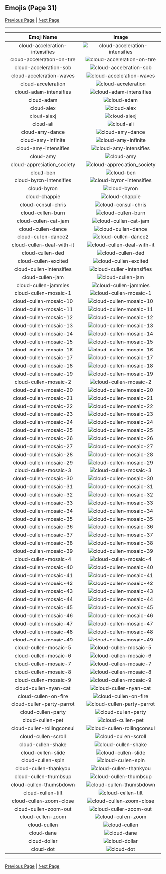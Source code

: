 
## Emojis (Page 31)

[Previous Page](/docs/hc/page-c-0030.md)
  | [Next Page](/docs/hc/page-c-0032.md)

<hr />

|Emoji Name|Image|
| :-: | :-: |
|cloud-acceleration-intensifies| ![cloud-acceleration-intensifies](/emojis/hc/cloud-acceleration-intensifies.gif)|
|cloud-acceleration-on-fire| ![cloud-acceleration-on-fire](/emojis/hc/cloud-acceleration-on-fire.gif)|
|cloud-acceleration-sob| ![cloud-acceleration-sob](/emojis/hc/cloud-acceleration-sob.png)|
|cloud-acceleration-waves| ![cloud-acceleration-waves](/emojis/hc/cloud-acceleration-waves.gif)|
|cloud-acceleration| ![cloud-acceleration](/emojis/hc/cloud-acceleration.png)|
|cloud-adam-intensifies| ![cloud-adam-intensifies](/emojis/hc/cloud-adam-intensifies.gif)|
|cloud-adam| ![cloud-adam](/emojis/hc/cloud-adam.png)|
|cloud-alex| ![cloud-alex](/emojis/hc/cloud-alex.png)|
|cloud-alexj| ![cloud-alexj](/emojis/hc/cloud-alexj.jpg)|
|cloud-ali| ![cloud-ali](/emojis/hc/cloud-ali.jpg)|
|cloud-amy-dance| ![cloud-amy-dance](/emojis/hc/cloud-amy-dance.gif)|
|cloud-amy-infinite| ![cloud-amy-infinite](/emojis/hc/cloud-amy-infinite.gif)|
|cloud-amy-intensifies| ![cloud-amy-intensifies](/emojis/hc/cloud-amy-intensifies.gif)|
|cloud-amy| ![cloud-amy](/emojis/hc/cloud-amy.png)|
|cloud-appreciation_society| ![cloud-appreciation_society](/emojis/hc/cloud-appreciation_society.png)|
|cloud-ben| ![cloud-ben](/emojis/hc/cloud-ben.jpg)|
|cloud-byron-intensifies| ![cloud-byron-intensifies](/emojis/hc/cloud-byron-intensifies.gif)|
|cloud-byron| ![cloud-byron](/emojis/hc/cloud-byron.png)|
|cloud-chappie| ![cloud-chappie](/emojis/hc/cloud-chappie.jpg)|
|cloud-consul-chris| ![cloud-consul-chris](/emojis/hc/cloud-consul-chris.jpg)|
|cloud-cullen-burn| ![cloud-cullen-burn](/emojis/hc/cloud-cullen-burn.gif)|
|cloud-cullen-cat-jam| ![cloud-cullen-cat-jam](/emojis/hc/cloud-cullen-cat-jam.gif)|
|cloud-cullen-dance| ![cloud-cullen-dance](/emojis/hc/cloud-cullen-dance.gif)|
|cloud-cullen-dance2| ![cloud-cullen-dance2](/emojis/hc/cloud-cullen-dance2.gif)|
|cloud-cullen-deal-with-it| ![cloud-cullen-deal-with-it](/emojis/hc/cloud-cullen-deal-with-it.gif)|
|cloud-cullen-ded| ![cloud-cullen-ded](/emojis/hc/cloud-cullen-ded.png)|
|cloud-cullen-excited| ![cloud-cullen-excited](/emojis/hc/cloud-cullen-excited.gif)|
|cloud-cullen-intensifies| ![cloud-cullen-intensifies](/emojis/hc/cloud-cullen-intensifies.gif)|
|cloud-cullen-jam| ![cloud-cullen-jam](/emojis/hc/cloud-cullen-jam.gif)|
|cloud-cullen-jammies| ![cloud-cullen-jammies](/emojis/hc/cloud-cullen-jammies.gif)|
|cloud-cullen-mosaic-1| ![cloud-cullen-mosaic-1](/emojis/hc/cloud-cullen-mosaic-1.png)|
|cloud-cullen-mosaic-10| ![cloud-cullen-mosaic-10](/emojis/hc/cloud-cullen-mosaic-10.png)|
|cloud-cullen-mosaic-11| ![cloud-cullen-mosaic-11](/emojis/hc/cloud-cullen-mosaic-11.png)|
|cloud-cullen-mosaic-12| ![cloud-cullen-mosaic-12](/emojis/hc/cloud-cullen-mosaic-12.png)|
|cloud-cullen-mosaic-13| ![cloud-cullen-mosaic-13](/emojis/hc/cloud-cullen-mosaic-13.png)|
|cloud-cullen-mosaic-14| ![cloud-cullen-mosaic-14](/emojis/hc/cloud-cullen-mosaic-14.png)|
|cloud-cullen-mosaic-15| ![cloud-cullen-mosaic-15](/emojis/hc/cloud-cullen-mosaic-15.png)|
|cloud-cullen-mosaic-16| ![cloud-cullen-mosaic-16](/emojis/hc/cloud-cullen-mosaic-16.png)|
|cloud-cullen-mosaic-17| ![cloud-cullen-mosaic-17](/emojis/hc/cloud-cullen-mosaic-17.png)|
|cloud-cullen-mosaic-18| ![cloud-cullen-mosaic-18](/emojis/hc/cloud-cullen-mosaic-18.png)|
|cloud-cullen-mosaic-19| ![cloud-cullen-mosaic-19](/emojis/hc/cloud-cullen-mosaic-19.png)|
|cloud-cullen-mosaic-2| ![cloud-cullen-mosaic-2](/emojis/hc/cloud-cullen-mosaic-2.png)|
|cloud-cullen-mosaic-20| ![cloud-cullen-mosaic-20](/emojis/hc/cloud-cullen-mosaic-20.png)|
|cloud-cullen-mosaic-21| ![cloud-cullen-mosaic-21](/emojis/hc/cloud-cullen-mosaic-21.png)|
|cloud-cullen-mosaic-22| ![cloud-cullen-mosaic-22](/emojis/hc/cloud-cullen-mosaic-22.png)|
|cloud-cullen-mosaic-23| ![cloud-cullen-mosaic-23](/emojis/hc/cloud-cullen-mosaic-23.png)|
|cloud-cullen-mosaic-24| ![cloud-cullen-mosaic-24](/emojis/hc/cloud-cullen-mosaic-24.png)|
|cloud-cullen-mosaic-25| ![cloud-cullen-mosaic-25](/emojis/hc/cloud-cullen-mosaic-25.png)|
|cloud-cullen-mosaic-26| ![cloud-cullen-mosaic-26](/emojis/hc/cloud-cullen-mosaic-26.png)|
|cloud-cullen-mosaic-27| ![cloud-cullen-mosaic-27](/emojis/hc/cloud-cullen-mosaic-27.png)|
|cloud-cullen-mosaic-28| ![cloud-cullen-mosaic-28](/emojis/hc/cloud-cullen-mosaic-28.png)|
|cloud-cullen-mosaic-29| ![cloud-cullen-mosaic-29](/emojis/hc/cloud-cullen-mosaic-29.png)|
|cloud-cullen-mosaic-3| ![cloud-cullen-mosaic-3](/emojis/hc/cloud-cullen-mosaic-3.png)|
|cloud-cullen-mosaic-30| ![cloud-cullen-mosaic-30](/emojis/hc/cloud-cullen-mosaic-30.png)|
|cloud-cullen-mosaic-31| ![cloud-cullen-mosaic-31](/emojis/hc/cloud-cullen-mosaic-31.png)|
|cloud-cullen-mosaic-32| ![cloud-cullen-mosaic-32](/emojis/hc/cloud-cullen-mosaic-32.png)|
|cloud-cullen-mosaic-33| ![cloud-cullen-mosaic-33](/emojis/hc/cloud-cullen-mosaic-33.png)|
|cloud-cullen-mosaic-34| ![cloud-cullen-mosaic-34](/emojis/hc/cloud-cullen-mosaic-34.png)|
|cloud-cullen-mosaic-35| ![cloud-cullen-mosaic-35](/emojis/hc/cloud-cullen-mosaic-35.png)|
|cloud-cullen-mosaic-36| ![cloud-cullen-mosaic-36](/emojis/hc/cloud-cullen-mosaic-36.png)|
|cloud-cullen-mosaic-37| ![cloud-cullen-mosaic-37](/emojis/hc/cloud-cullen-mosaic-37.png)|
|cloud-cullen-mosaic-38| ![cloud-cullen-mosaic-38](/emojis/hc/cloud-cullen-mosaic-38.png)|
|cloud-cullen-mosaic-39| ![cloud-cullen-mosaic-39](/emojis/hc/cloud-cullen-mosaic-39.png)|
|cloud-cullen-mosaic-4| ![cloud-cullen-mosaic-4](/emojis/hc/cloud-cullen-mosaic-4.png)|
|cloud-cullen-mosaic-40| ![cloud-cullen-mosaic-40](/emojis/hc/cloud-cullen-mosaic-40.png)|
|cloud-cullen-mosaic-41| ![cloud-cullen-mosaic-41](/emojis/hc/cloud-cullen-mosaic-41.png)|
|cloud-cullen-mosaic-42| ![cloud-cullen-mosaic-42](/emojis/hc/cloud-cullen-mosaic-42.png)|
|cloud-cullen-mosaic-43| ![cloud-cullen-mosaic-43](/emojis/hc/cloud-cullen-mosaic-43.png)|
|cloud-cullen-mosaic-44| ![cloud-cullen-mosaic-44](/emojis/hc/cloud-cullen-mosaic-44.png)|
|cloud-cullen-mosaic-45| ![cloud-cullen-mosaic-45](/emojis/hc/cloud-cullen-mosaic-45.png)|
|cloud-cullen-mosaic-46| ![cloud-cullen-mosaic-46](/emojis/hc/cloud-cullen-mosaic-46.png)|
|cloud-cullen-mosaic-47| ![cloud-cullen-mosaic-47](/emojis/hc/cloud-cullen-mosaic-47.png)|
|cloud-cullen-mosaic-48| ![cloud-cullen-mosaic-48](/emojis/hc/cloud-cullen-mosaic-48.png)|
|cloud-cullen-mosaic-49| ![cloud-cullen-mosaic-49](/emojis/hc/cloud-cullen-mosaic-49.png)|
|cloud-cullen-mosaic-5| ![cloud-cullen-mosaic-5](/emojis/hc/cloud-cullen-mosaic-5.png)|
|cloud-cullen-mosaic-6| ![cloud-cullen-mosaic-6](/emojis/hc/cloud-cullen-mosaic-6.png)|
|cloud-cullen-mosaic-7| ![cloud-cullen-mosaic-7](/emojis/hc/cloud-cullen-mosaic-7.png)|
|cloud-cullen-mosaic-8| ![cloud-cullen-mosaic-8](/emojis/hc/cloud-cullen-mosaic-8.png)|
|cloud-cullen-mosaic-9| ![cloud-cullen-mosaic-9](/emojis/hc/cloud-cullen-mosaic-9.png)|
|cloud-cullen-nyan-cat| ![cloud-cullen-nyan-cat](/emojis/hc/cloud-cullen-nyan-cat.gif)|
|cloud-cullen-on-fire| ![cloud-cullen-on-fire](/emojis/hc/cloud-cullen-on-fire.gif)|
|cloud-cullen-party-parrot| ![cloud-cullen-party-parrot](/emojis/hc/cloud-cullen-party-parrot.gif)|
|cloud-cullen-party| ![cloud-cullen-party](/emojis/hc/cloud-cullen-party.gif)|
|cloud-cullen-pet| ![cloud-cullen-pet](/emojis/hc/cloud-cullen-pet.gif)|
|cloud-cullen-rollingconsul| ![cloud-cullen-rollingconsul](/emojis/hc/cloud-cullen-rollingconsul.gif)|
|cloud-cullen-scroll| ![cloud-cullen-scroll](/emojis/hc/cloud-cullen-scroll.gif)|
|cloud-cullen-shake| ![cloud-cullen-shake](/emojis/hc/cloud-cullen-shake.gif)|
|cloud-cullen-slide| ![cloud-cullen-slide](/emojis/hc/cloud-cullen-slide.gif)|
|cloud-cullen-spin| ![cloud-cullen-spin](/emojis/hc/cloud-cullen-spin.gif)|
|cloud-cullen-thankyou| ![cloud-cullen-thankyou](/emojis/hc/cloud-cullen-thankyou.png)|
|cloud-cullen-thumbsup| ![cloud-cullen-thumbsup](/emojis/hc/cloud-cullen-thumbsup.png)|
|cloud-cullen-thumsbdown| ![cloud-cullen-thumsbdown](/emojis/hc/cloud-cullen-thumsbdown.png)|
|cloud-cullen-tilt| ![cloud-cullen-tilt](/emojis/hc/cloud-cullen-tilt.gif)|
|cloud-cullen-zoom-close| ![cloud-cullen-zoom-close](/emojis/hc/cloud-cullen-zoom-close.gif)|
|cloud-cullen-zoom-out| ![cloud-cullen-zoom-out](/emojis/hc/cloud-cullen-zoom-out.gif)|
|cloud-cullen-zoom| ![cloud-cullen-zoom](/emojis/hc/cloud-cullen-zoom.gif)|
|cloud-cullen| ![cloud-cullen](/emojis/hc/cloud-cullen.png)|
|cloud-dane| ![cloud-dane](/emojis/hc/cloud-dane.png)|
|cloud-dollar| ![cloud-dollar](/emojis/hc/cloud-dollar.png)|
|cloud-dot| ![cloud-dot](/emojis/hc/cloud-dot.png)|

<hr/>

[Previous Page](/docs/hc/page-c-0030.md)
  | [Next Page](/docs/hc/page-c-0032.md)